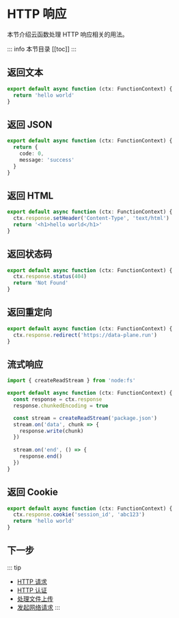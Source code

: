 

# HTTP 响应

本节介绍云函数处理 HTTP 响应相关的用法。

::: info 本节目录
[[toc]]
:::

## 返回文本

```typescript
export default async function (ctx: FunctionContext) {
  return 'hello world'
}
```

## 返回 JSON

```typescript
export default async function (ctx: FunctionContext) {
  return {
    code: 0,
    message: 'success'
  }
}
```

## 返回 HTML

```typescript
export default async function (ctx: FunctionContext) {
  ctx.response.setHeader('Content-Type', 'text/html')
  return '<h1>hello world</h1>'
}
```

## 返回状态码

```typescript
export default async function (ctx: FunctionContext) {
  ctx.response.status(404)
  return 'Not Found'
}
```

## 返回重定向

```typescript
export default async function (ctx: FunctionContext) {
  ctx.response.redirect('https://data-plane.run')
}
```


## 流式响应

```typescript
import { createReadStream } from 'node:fs'

export default async function (ctx: FunctionContext) {
  const response = ctx.response
  response.chunkedEncoding = true

  const stream = createReadStream('package.json')
  stream.on('data', chunk => {
    response.write(chunk)
  })
  
  stream.on('end', () => {
    response.end()
  })
}
```


## 返回 Cookie
  
```typescript
export default async function (ctx: FunctionContext) {
  ctx.response.cookie('session_id', 'abc123')
  return 'hello world'
}
```

## 下一步
::: tip
- [HTTP 请求](./request.md)
- [HTTP 认证](./auth.md)
- [处理文件上传](./files.md)
- [发起网络请求](./fetch.md)
:::



